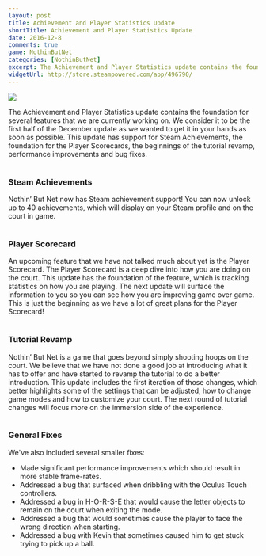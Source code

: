 ```yaml
---
layout: post
title: Achievement and Player Statistics Update
shortTitle: Achievement and Player Statistics Update
date: 2016-12-8
comments: true
game: NothinButNet
categories: [NothinButNet]
excerpt: The Achievement and Player Statistics update contains the foundation for several features that we are currently working on. We consider it to be...
widgetUrl: http://store.steampowered.com/app/496790/
---
```


<img src="{{site.base}}/NothinButNet/2016-12-8/post.png" class="img-responsive img-thumbnail" />

The Achievement and Player Statistics update contains the foundation for several features that we are currently working on. We consider it to be the first half of the December update as we wanted to get it in your hands as soon as possible. This update has support for Steam Achievements, the foundation for the Player Scorecards, the beginnings of the tutorial revamp, performance improvements and bug fixes. 
<br/>
<h3 style="padding-top:15px;">Steam Achievements</h3>
Nothin’ But Net now has Steam achievement support! You can now unlock up to 40 achievements, which will display on your Steam profile and on the court in game. 

<h3 style="padding-top:15px;">Player Scorecard</h3>
An upcoming feature that we have not talked much about yet is the Player Scorecard. The Player Scorecard is a deep dive into how you are doing on the court. This update has the foundation of the feature, which is tracking statistics on how you are playing. The next update will surface the information to you so you can see how you are improving game over game. This is just the beginning as we have a lot of great plans for the Player Scorecard! 

<h3 style="padding-top:15px;">Tutorial Revamp</h3>
Nothin’ But Net is a game that goes beyond simply shooting hoops on the court. We believe that we have not done a good job at introducing what it has to offer and have started to revamp the tutorial to do a better introduction. This update includes the first iteration of those changes, which better highlights some of the settings that can be adjusted, how to change game modes and how to customize your court. The next round of tutorial changes will focus more on the immersion side of the experience. 

<h3 style="padding-top:15px;">General Fixes</h3>
We've also included several smaller fixes:
<ul>
<li>Made significant performance improvements which should result in more stable frame-rates.</li>
<li>Addressed a bug that surfaced when dribbling with the Oculus Touch controllers. </li>
<li>Addressed a bug in H-O-R-S-E that would cause the letter objects to remain on the court when exiting the mode. </li>
<li>Addressed a bug that would sometimes cause the player to face the wrong direction when starting. </li>
<li>Addressed a bug with Kevin that sometimes caused him to get stuck trying to pick up a ball.</li>
</ul>